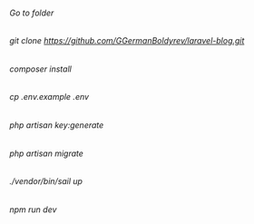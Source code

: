 ###### Go to folder

###### git clone https://github.com/GGermanBoldyrev/laravel-blog.git

###### composer install 

###### cp .env.example .env

###### php artisan key:generate

###### php artisan migrate

###### ./vendor/bin/sail up

###### npm run dev
